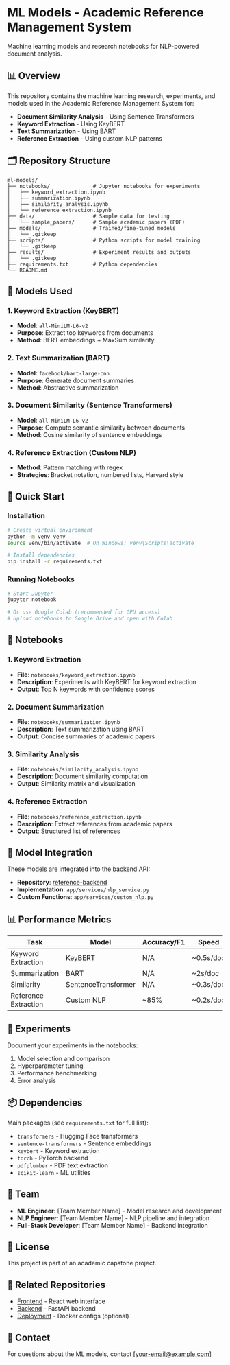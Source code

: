 # ML Models - Academic Reference Management System

Machine learning models and research notebooks for NLP-powered document analysis.

## 📊 Overview

This repository contains the machine learning research, experiments, and models used in the Academic Reference Management System for:
- **Document Similarity Analysis** - Using Sentence Transformers
- **Keyword Extraction** - Using KeyBERT
- **Text Summarization** - Using BART
- **Reference Extraction** - Using custom NLP patterns

## 🗂️ Repository Structure

```
ml-models/
├── notebooks/              # Jupyter notebooks for experiments
│   ├── keyword_extraction.ipynb
│   ├── summarization.ipynb
│   ├── similarity_analysis.ipynb
│   └── reference_extraction.ipynb
├── data/                   # Sample data for testing
│   └── sample_papers/      # Sample academic papers (PDF)
├── models/                 # Trained/fine-tuned models
│   └── .gitkeep
├── scripts/                # Python scripts for model training
│   └── .gitkeep
├── results/                # Experiment results and outputs
│   └── .gitkeep
├── requirements.txt        # Python dependencies
└── README.md
```

## 🔬 Models Used

### 1. **Keyword Extraction** (KeyBERT)
- **Model**: `all-MiniLM-L6-v2`
- **Purpose**: Extract top keywords from documents
- **Method**: BERT embeddings + MaxSum similarity

### 2. **Text Summarization** (BART)
- **Model**: `facebook/bart-large-cnn`
- **Purpose**: Generate document summaries
- **Method**: Abstractive summarization

### 3. **Document Similarity** (Sentence Transformers)
- **Model**: `all-MiniLM-L6-v2`
- **Purpose**: Compute semantic similarity between documents
- **Method**: Cosine similarity of sentence embeddings

### 4. **Reference Extraction** (Custom NLP)
- **Method**: Pattern matching with regex
- **Strategies**: Bracket notation, numbered lists, Harvard style

## 🚀 Quick Start

### Installation

```bash
# Create virtual environment
python -m venv venv
source venv/bin/activate  # On Windows: venv\Scripts\activate

# Install dependencies
pip install -r requirements.txt
```

### Running Notebooks

```bash
# Start Jupyter
jupyter notebook

# Or use Google Colab (recommended for GPU access)
# Upload notebooks to Google Drive and open with Colab
```

## 📓 Notebooks

### 1. Keyword Extraction
- **File**: `notebooks/keyword_extraction.ipynb`
- **Description**: Experiments with KeyBERT for keyword extraction
- **Output**: Top N keywords with confidence scores

### 2. Document Summarization
- **File**: `notebooks/summarization.ipynb`
- **Description**: Text summarization using BART
- **Output**: Concise summaries of academic papers

### 3. Similarity Analysis
- **File**: `notebooks/similarity_analysis.ipynb`
- **Description**: Document similarity computation
- **Output**: Similarity matrix and visualization

### 4. Reference Extraction
- **File**: `notebooks/reference_extraction.ipynb`
- **Description**: Extract references from academic papers
- **Output**: Structured list of references

## 🔧 Model Integration

These models are integrated into the backend API:
- **Repository**: [reference-backend](https://github.com/CapstoneKeramikBerkahGroup/reference-backend)
- **Implementation**: `app/services/nlp_service.py`
- **Custom Functions**: `app/services/custom_nlp.py`

## 📊 Performance Metrics

| Task | Model | Accuracy/F1 | Speed |
|------|-------|-------------|-------|
| Keyword Extraction | KeyBERT | N/A | ~0.5s/doc |
| Summarization | BART | N/A | ~2s/doc |
| Similarity | SentenceTransformer | N/A | ~0.3s/doc |
| Reference Extraction | Custom NLP | ~85% | ~0.2s/doc |

## 🧪 Experiments

Document your experiments in the notebooks:
1. Model selection and comparison
2. Hyperparameter tuning
3. Performance benchmarking
4. Error analysis

## 📦 Dependencies

Main packages (see `requirements.txt` for full list):
- `transformers` - Hugging Face transformers
- `sentence-transformers` - Sentence embeddings
- `keybert` - Keyword extraction
- `torch` - PyTorch backend
- `pdfplumber` - PDF text extraction
- `scikit-learn` - ML utilities

## 👥 Team

- **ML Engineer**: [Team Member Name] - Model research and development
- **NLP Engineer**: [Team Member Name] - NLP pipeline and integration
- **Full-Stack Developer**: [Team Member Name] - Backend integration

## 📝 License

This project is part of an academic capstone project.

## 🔗 Related Repositories

- [Frontend](https://github.com/CapstoneKeramikBerkahGroup/reference-frontend) - React web interface
- [Backend](https://github.com/CapstoneKeramikBerkahGroup/reference-backend) - FastAPI backend
- [Deployment](https://github.com/CapstoneKeramikBerkahGroup/reference-deployment) - Docker configs (optional)

## 📧 Contact

For questions about the ML models, contact [your-email@example.com]

